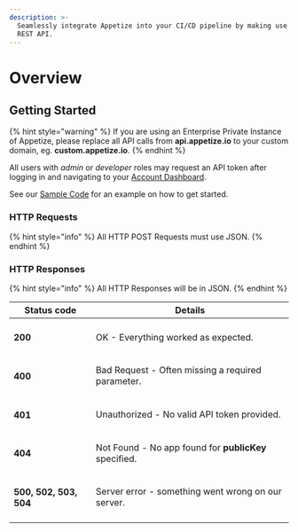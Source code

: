 ```yaml
---
description: >-
  Seamlessly integrate Appetize into your CI/CD pipeline by making use of our
  REST API.
---
```


# Overview

## Getting Started&#x20;

{% hint style="warning" %}
If you are using an Enterprise Private Instance of Appetize, please replace all API calls from **api.appetize.io** to your custom domain, eg. **custom.appetize.io**.
{% endhint %}

All users with _admin_ or _developer_ roles may request an API token after logging in and navigating to your [Account Dashboard](https://appetize.io/account).

See our [Sample Code](sample-code.md) for an example on how to get started.

### HTTP Requests

{% hint style="info" %}
All HTTP POST Requests must use JSON.
{% endhint %}

### HTTP Responses

{% hint style="info" %}
All HTTP Responses will be in JSON.
{% endhint %}

| Status code                 | Details                                               |
| --------------------------- | ----------------------------------------------------- |
| <h4>200</h4>                | OK - Everything worked as expected.                   |
| <h4>400</h4>                | Bad Request - Often missing a required parameter.     |
| <h4>401</h4>                | Unauthorized - No valid API token provided.           |
| <h4>404</h4>                | Not Found - No app found for **publicKey** specified. |
| <h4>500, 502, 503, 504</h4> | Server error - something went wrong on our server.    |
